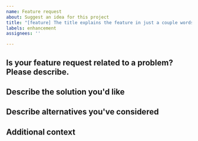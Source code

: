 ```yaml
---
name: Feature request
about: Suggest an idea for this project
title: "[feature] The title explains the feature in just a couple words"
labels: enhancement
assignees: ''

---
```


<!--- TITLE: The title explains the issue in just a couple words -->

<!--- LABEL: Set the label to be a ENHANCEMENT -->


## **Is your feature request related to a problem? Please describe.**
<!-- A clear and concise description of what the problem is. Ex. I'm always frustrated when [...] -->

## **Describe the solution you'd like**
<!-- A clear and concise description of what you want to happen. -->

## **Describe alternatives you've considered**
<!-- A clear and concise description of any alternative solutions or features you've considered. -->

## **Additional context**
<!-- Add any other context or screenshots about the feature request here. -->
